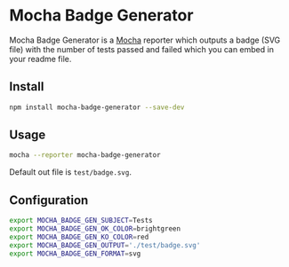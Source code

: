 # Mocha Badge Generator

Mocha Badge Generator is a [Mocha](https://mochajs.org/) reporter which outputs a badge (SVG file) with the number of tests passed and failed which you can embed in your readme file.

## Install

```bash
npm install mocha-badge-generator --save-dev
```

## Usage

```bash
mocha --reporter mocha-badge-generator
```

Default out file is `test/badge.svg`.

## Configuration

```bash
export MOCHA_BADGE_GEN_SUBJECT=Tests
export MOCHA_BADGE_GEN_OK_COLOR=brightgreen
export MOCHA_BADGE_GEN_KO_COLOR=red
export MOCHA_BADGE_GEN_OUTPUT='./test/badge.svg'
export MOCHA_BADGE_GEN_FORMAT=svg
```
